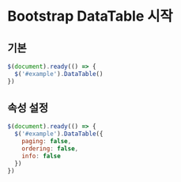 # Bootstrap DataTable 시작

## 기본
~~~js
$(document).ready(() => {
  $('#example').DataTable()
})
~~~

## 속성 설정
~~~js
$(document).ready(() => {
  $('#example').DataTable({
    paging: false,
    ordering: false,
    info: false  
  })
})
~~~
